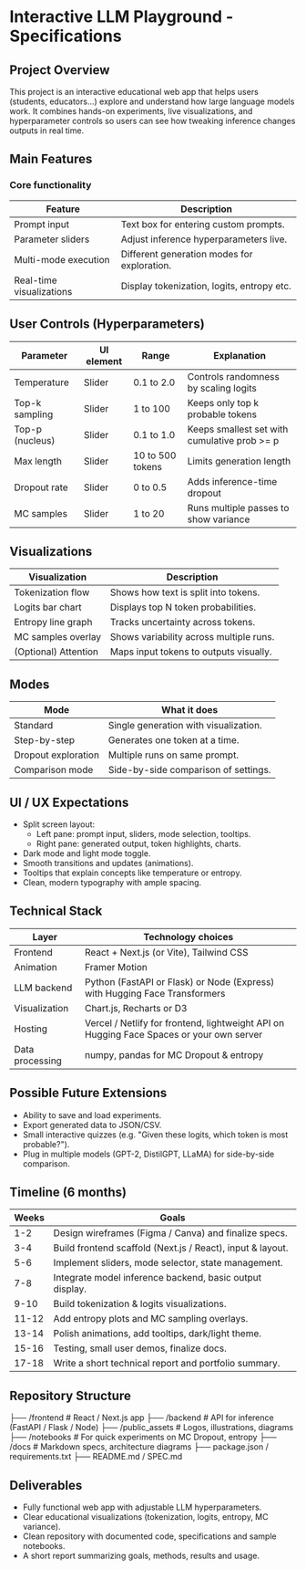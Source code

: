 # Interactive LLM Playground - Specifications

## Project Overview

This project is an interactive educational web app that helps users (students, educators...) explore and understand how large language models work. It combines hands-on experiments, live visualizations, and hyperparameter controls so users can see how tweaking inference changes outputs in real time.


## Main Features

### Core functionality

| Feature                   | Description                                 |
|----------------------------|--------------------------------------------|
| Prompt input               | Text box for entering custom prompts.      |
| Parameter sliders          | Adjust inference hyperparameters live.     |
| Multi-mode execution       | Different generation modes for exploration.|
| Real-time visualizations   | Display tokenization, logits, entropy etc. |

## User Controls (Hyperparameters)

| Parameter         | UI element | Range               | Explanation                          |
|-------------------|------------|---------------------|--------------------------------------|
| Temperature       | Slider     | 0.1 to 2.0           | Controls randomness by scaling logits|
| Top-k sampling    | Slider     | 1 to 100             | Keeps only top k probable tokens     |
| Top-p (nucleus)   | Slider     | 0.1 to 1.0           | Keeps smallest set with cumulative prob >= p |
| Max length        | Slider     | 10 to 500 tokens     | Limits generation length             |
| Dropout rate      | Slider     | 0 to 0.5             | Adds inference-time dropout          |
| MC samples        | Slider     | 1 to 20              | Runs multiple passes to show variance|

## Visualizations

| Visualization        | Description                                 |
|-----------------------|--------------------------------------------|
| Tokenization flow     | Shows how text is split into tokens.       |
| Logits bar chart      | Displays top N token probabilities.       |
| Entropy line graph    | Tracks uncertainty across tokens.         |
| MC samples overlay    | Shows variability across multiple runs.   |
| (Optional) Attention  | Maps input tokens to outputs visually.    |

## Modes

| Mode                    | What it does                            |
|--------------------------|---------------------------------------|
| Standard                 | Single generation with visualization. |
| Step-by-step             | Generates one token at a time.         |
| Dropout exploration      | Multiple runs on same prompt.          |
| Comparison mode          | Side-by-side comparison of settings.   |

## UI / UX Expectations

- Split screen layout:
  - Left pane: prompt input, sliders, mode selection, tooltips.
  - Right pane: generated output, token highlights, charts.
- Dark mode and light mode toggle.
- Smooth transitions and updates (animations).
- Tooltips that explain concepts like temperature or entropy.
- Clean, modern typography with ample spacing.

## Technical Stack

| Layer            | Technology choices                            |
|-------------------|----------------------------------------------|
| Frontend          | React + Next.js (or Vite), Tailwind CSS      |
| Animation         | Framer Motion                               |
| LLM backend       | Python (FastAPI or Flask) or Node (Express) with Hugging Face Transformers |
| Visualization     | Chart.js, Recharts or D3                    |
| Hosting           | Vercel / Netlify for frontend, lightweight API on Hugging Face Spaces or your own server |
| Data processing   | numpy, pandas for MC Dropout & entropy      |

## Possible Future Extensions

- Ability to save and load experiments.
- Export generated data to JSON/CSV.
- Small interactive quizzes (e.g. "Given these logits, which token is most probable?").
- Plug in multiple models (GPT-2, DistilGPT, LLaMA) for side-by-side comparison.

## Timeline (6 months)

| Weeks    | Goals                                                        |
|----------|--------------------------------------------------------------|
| 1-2      | Design wireframes (Figma / Canva) and finalize specs.        |
| 3-4      | Build frontend scaffold (Next.js / React), input & layout.   |
| 5-6      | Implement sliders, mode selector, state management.          |
| 7-8      | Integrate model inference backend, basic output display.     |
| 9-10     | Build tokenization & logits visualizations.                  |
| 11-12    | Add entropy plots and MC sampling overlays.                  |
| 13-14    | Polish animations, add tooltips, dark/light theme.           |
| 15-16    | Testing, small user demos, finalize docs.                    |
| 17-18    | Write a short technical report and portfolio summary.        |

## Repository Structure

├── /frontend       # React / Next.js app
├── /backend        # API for inference (FastAPI / Flask / Node)
├── /public_assets  # Logos, illustrations, diagrams
├── /notebooks      # For quick experiments on MC Dropout, entropy
├── /docs           # Markdown specs, architecture diagrams
├── package.json / requirements.txt
├── README.md / SPEC.md

## Deliverables

- Fully functional web app with adjustable LLM hyperparameters.
- Clear educational visualizations (tokenization, logits, entropy, MC variance).
- Clean repository with documented code, specifications and sample notebooks.
- A short report summarizing goals, methods, results and usage.
